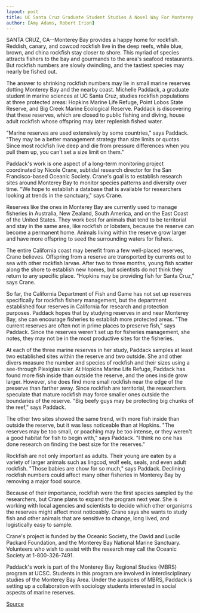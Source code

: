 ```yaml
---
layout: post
title: UC Santa Cruz Graduate Student Studies A Novel Way For Monterey Bay To Regulate Rockfish Fisheries
author: [Amy Adams, Robert Irion]
---
```


SANTA CRUZ, CA--Monterey Bay provides a happy home for rockfish.  Reddish, canary, and cowcod rockfish live in the deep reefs, while  blue, brown, and china rockfish stay closer to shore. This myriad of  species attracts fishers to the bay and gourmands to the area's  seafood restaurants. But rockfish numbers are slowly dwindling, and  the tastiest species may nearly be fished out.

The answer to shrinking rockfish numbers may lie in small  marine reserves dotting Monterey Bay and the nearby coast. Michelle  Paddack, a graduate student in marine sciences at UC Santa Cruz,  studies rockfish populations at three protected areas: Hopkins  Marine Life Refuge, Point Lobos State Reserve, and Big Creek Marine  Ecological Reserve. Paddack is discovering that these reserves,  which are closed to public fishing and diving, house adult rockfish  whose offspring may later replenish fished water.

"Marine reserves are used extensively by some countries," says  Paddack. "They may be a better management strategy than size  limits or quotas. Since most rockfish live deep and die from  pressure differences when you pull them up, you can't set a size  limit on them."

Paddack's work is one aspect of a long-term monitoring  project coordinated by Nicole Crane, subtidal research director for  the San Francisco-based Oceanic Society. Crane's goal is to establish  research sites around Monterey Bay to monitor species patterns and  diversity over time. "We hope to establish a database that is  available for researchers looking at trends in the sanctuary," says  Crane.

Reserves like the ones in Monterey Bay are currently used to  manage fisheries in Australia, New Zealand, South America, and on  the East Coast of the United States. They work best for animals that  tend to be territorial and stay in the same area, like rockfish or  lobsters, because the reserve can become a permanent home.  Animals living within the reserve grow larger and have more  offspring to seed the surrounding waters for fishers.

The entire California coast may benefit from a few well-placed reserves, Crane believes. Offspring from a reserve are  transported by currents out to sea with other rockfish larvae. After  two to three months, young fish scatter along the shore to establish  new homes, but scientists do not think they return to any specific  place. "Hopkins may be providing fish for Santa Cruz," says Crane.

So far, the California Department of Fish and Game has not set  up reserves specifically for rockfish fishery management, but the  department established four reserves in California for research and  protection purposes. Paddack hopes that by studying reserves in and  near Monterey Bay, she can encourage fisheries to establish more  protected areas. "The current reserves are often not in prime places  to preserve fish," says Paddack. Since the reserves weren't set up  for fisheries management, she notes, they may not be in the most  productive sites for the fisheries.

At each of the three marine reserves in her study, Paddack  samples at least two established sites within the reserve and two  outside. She and other divers measure the number and species of  rockfish and their sizes using a see-through Plexiglas ruler. At  Hopkins Marine Life Refuge, Paddack has found more fish inside than  outside the reserve, and the ones inside grow larger. However, she  does find more small rockfish near the edge of the preserve than  farther away. Since rockfish are territorial, the researchers  speculate that mature rockfish may force smaller ones outside the  boundaries of the reserve. "Big beefy guys may be protecting big  chunks of the reef," says Paddack.

The other two sites showed the same trend, with more fish  inside than outside the reserve, but it was less noticeable than at  Hopkins. "The reserves may be too small, or poaching may be too  intense, or they weren't a good habitat for fish to begin with," says  Paddack. "I think no one has done research on finding the best size  for the reserves."

Rockfish are not only important as adults. Their young are  eaten by a variety of larger animals such as lingcod, wolf eels,  seals, and even adult rockfish. "Those babies are chow for so much,"  says Paddack. Declining rockfish numbers could affect many other  fisheries in Monterey Bay by removing a major food source.

Because of their importance, rockfish were the first species  sampled by the researchers, but Crane plans to expand the program  next year. She is working with local agencies and scientists to  decide which other organisms the reserves might affect most  noticeably. Crane says she wants to study fish and other animals  that are sensitive to change, long lived, and logistically easy to  sample.

Crane's project is funded by the Oceanic Society, the David and  Lucile Packard Foundation, and the Monterey Bay National Marine  Sanctuary. Volunteers who wish to assist with the research may call  the Oceanic Society at 1-800-326-7491.

Paddack's work is part of the Monterey Bay Regional Studies  (MBRS) program at UCSC. Students in this program are involved in  interdisciplinary studies of the Monterey Bay Area. Under the  auspices of MBRS, Paddack is setting up a collaboration with  sociology students interested in social aspects of marine reserves.

[Source](http://www1.ucsc.edu/news_events/press_releases/archive/95-96/05-96/053196-Researcher_studies_.html "Permalink to 053196-Researcher_studies_")
